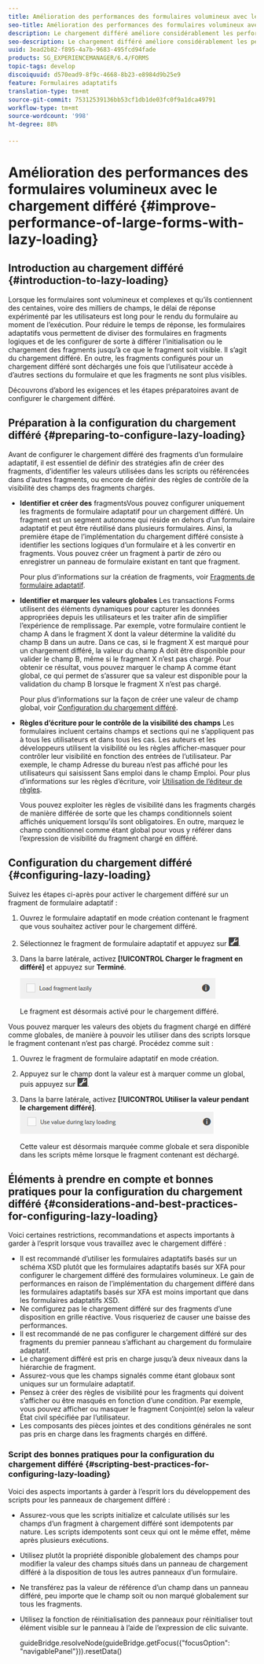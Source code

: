```yaml
---
title: Amélioration des performances des formulaires volumineux avec le chargement différé
seo-title: Amélioration des performances des formulaires volumineux avec le chargement différé
description: Le chargement différé améliore considérablement les performances des formulaires adaptatifs volumineux et complexes en différant l’initialisation et le chargement des fragments des formulaires jusqu’à ce qu’ils soient visibles.
seo-description: Le chargement différé améliore considérablement les performances des formulaires adaptatifs volumineux et complexes en différant l’initialisation et le chargement des fragments des formulaires jusqu’à ce qu’ils soient visibles.
uuid: 3ead2b82-f895-4a7b-9683-495fcd94fade
products: SG_EXPERIENCEMANAGER/6.4/FORMS
topic-tags: develop
discoiquuid: d570ead9-8f9c-4668-8b23-e8984d9b25e9
feature: Formulaires adaptatifs
translation-type: tm+mt
source-git-commit: 75312539136bb53cf1db1de03fc0f9a1dca49791
workflow-type: tm+mt
source-wordcount: '998'
ht-degree: 88%

---
```



# Amélioration des performances des formulaires volumineux avec le chargement différé {#improve-performance-of-large-forms-with-lazy-loading}

## Introduction au chargement différé {#introduction-to-lazy-loading}

Lorsque les formulaires sont volumineux et complexes et qu’ils contiennent des centaines, voire des milliers de champs, le délai de réponse expérimenté par les utilisateurs est long pour le rendu du formulaire au moment de l’exécution. Pour réduire le temps de réponse, les formulaires adaptatifs vous permettent de diviser des formulaires en fragments logiques et de les configurer de sorte à différer l’initialisation ou le chargement des fragments jusqu’à ce que le fragment soit visible. Il s’agit du chargement différé. En outre, les fragments configurés pour un chargement différé sont déchargés une fois que l’utilisateur accède à d’autres sections du formulaire et que les fragments ne sont plus visibles.

Découvrons d’abord les exigences et les étapes préparatoires avant de configurer le chargement différé.

## Préparation à la configuration du chargement différé {#preparing-to-configure-lazy-loading}

Avant de configurer le chargement différé des fragments d’un formulaire adaptatif, il est essentiel de définir des stratégies afin de créer des fragments, d’identifier les valeurs utilisées dans les scripts ou référencées dans d’autres fragments, ou encore de définir des règles de contrôle de la visibilité des champs des fragments chargés.

* **Identifier et créer des**
fragmentsVous pouvez configurer uniquement les fragments de formulaire adaptatif pour un chargement différé. Un fragment est un segment autonome qui réside en dehors d’un formulaire adaptatif et peut être réutilisé dans plusieurs formulaires. Ainsi, la première étape de l’implémentation du chargement différé consiste à identifier les sections logiques d’un formulaire et à les convertir en fragments. Vous pouvez créer un fragment à partir de zéro ou enregistrer un panneau de formulaire existant en tant que fragment.

    Pour plus d’informations sur la création de fragments, voir [Fragments de formulaire adaptatif](/help/forms/using/adaptive-form-fragments.md).

* **Identifier et marquer les valeurs globales** Les transactions Forms utilisent des éléments dynamiques pour capturer les données appropriées depuis les utilisateurs et les traiter afin de simplifier l’expérience de remplissage. Par exemple, votre formulaire contient le champ A dans le fragment X dont la valeur détermine la validité du champ B dans un autre. Dans ce cas, si le fragment X est marqué pour un chargement différé, la valeur du champ A doit être disponible pour valider le champ B, même si le fragment X n’est pas chargé. Pour obtenir ce résultat, vous pouvez marquer le champ A comme étant global, ce qui permet de s’assurer que sa valeur est disponible pour la validation du champ B lorsque le fragment X n’est pas chargé.

    Pour plus d’informations sur la façon de créer une valeur de champ global, voir [Configuration du chargement différé](/help/forms/using/lazy-loading-adaptive-forms.md#p-configuring-lazy-loading-p).

* **Règles d’écriture pour le contrôle de la visibilité des champs** Les formulaires incluent certains champs et sections qui ne s’appliquent pas à tous les utilisateurs et dans tous les cas. Les auteurs et les développeurs utilisent la visibilité ou les règles afficher-masquer pour contrôler leur visibilité en fonction des entrées de l’utilisateur. Par exemple, le champ Adresse du bureau n’est pas affiché pour les utilisateurs qui saisissent Sans emploi dans le champ Emploi. Pour plus d’informations sur les règles d’écriture, voir [Utilisation de l’éditeur de règles](/help/forms/using/rule-editor.md).

    Vous pouvez exploiter les règles de visibilité dans les fragments chargés de manière différée de sorte que les champs conditionnels soient affichés uniquement lorsqu’ils sont obligatoires. En outre, marquez le champ conditionnel comme étant global pour vous y référer dans l’expression de visibilité du fragment chargé en différé.

## Configuration du chargement différé  {#configuring-lazy-loading}

Suivez les étapes ci-après pour activer le chargement différé sur un fragment de formulaire adaptatif :

1. Ouvrez le formulaire adaptatif en mode création contenant le fragment que vous souhaitez activer pour le chargement différé.
1. Sélectionnez le fragment de formulaire adaptatif et appuyez sur ![cmppr](assets/cmppr.png).
1. Dans la barre latérale, activez **[!UICONTROL Charger le fragment en différé]** et appuyez sur **Terminé**.

   ![Activer le chargement différé du fragment de formulaire adaptatif](assets/lazy-loading-fragment.png)

   Le fragment est désormais activé pour le chargement différé.

Vous pouvez marquer les valeurs des objets du fragment chargé en différé comme globales, de manière à pouvoir les utiliser dans des scripts lorsque le fragment contenant n’est pas chargé. Procédez comme suit :

1. Ouvrez le fragment de formulaire adaptatif en mode création.
1. Appuyez sur le champ dont la valeur est à marquer comme un global, puis appuyez sur ![](assets/cmppr.png).
1. Dans la barre latérale, activez **[!UICONTROL Utiliser la valeur pendant le chargement différé]**.
   ![Champ de chargement différé dans la barre latérale](assets/enable-lazy-loading.png)

   Cette valeur est désormais marquée comme globale et sera disponible dans les scripts même lorsque le fragment contenant est déchargé.

## Éléments à prendre en compte et bonnes pratiques pour la configuration du chargement différé  {#considerations-and-best-practices-for-configuring-lazy-loading}

Voici certaines restrictions, recommandations et aspects importants à garder à l’esprit lorsque vous travaillez avec le chargement différé :

* Il est recommandé d’utiliser les formulaires adaptatifs basés sur un schéma XSD plutôt que les formulaires adaptatifs basés sur XFA pour configurer le chargement différé des formulaires volumineux. Le gain de performances en raison de l’implémentation du chargement différé dans les formulaires adaptatifs basés sur XFA est moins important que dans les formulaires adaptatifs XSD.
* Ne configurez pas le chargement différé sur des fragments d’une disposition en grille réactive. Vous risqueriez de causer une baisse des performances.
* Il est recommandé de ne pas configurer le chargement différé sur des fragments du premier panneau s’affichant au chargement du formulaire adaptatif.
* Le chargement différé est pris en charge jusqu’à deux niveaux dans la hiérarchie de fragment.
* Assurez-vous que les champs signalés comme étant globaux sont uniques sur un formulaire adaptatif.
* Pensez à créer des règles de visibilité pour les fragments qui doivent s’afficher ou être masqués en fonction d’une condition. Par exemple, vous pouvez afficher ou masquer le fragment Conjoint(e) selon la valeur État civil spécifiée par l’utilisateur.
* Les composants des pièces jointes et des conditions générales ne sont pas pris en charge dans les fragments chargés en différé.

### Script des bonnes pratiques pour la configuration du chargement différé  {#scripting-best-practices-for-configuring-lazy-loading}

Voici des aspects importants à garder à l’esprit lors du développement des scripts pour les panneaux de chargement différé :

* Assurez-vous que les scripts initialize et calculate utilisés sur les champs d’un fragment à chargement différé sont idempotents par nature. Les scripts idempotents sont ceux qui ont le même effet, même après plusieurs exécutions.
* Utilisez plutôt la propriété disponible globalement des champs pour modifier la valeur des champs situés dans un panneau de chargement différé à la disposition de tous les autres panneaux d’un formulaire.
* Ne transférez pas la valeur de référence d’un champ dans un panneau différé, peu importe que le champ soit ou non marqué globalement sur tous les fragments.
* Utilisez la fonction de réinitialisation des panneaux pour réinitialiser tout élément visible sur le panneau à l’aide de l’expression de clic suivante.

   guideBridge.resolveNode(guideBridge.getFocus({&quot;focusOption&quot;: &quot;navigablePanel&quot;})).resetData()

